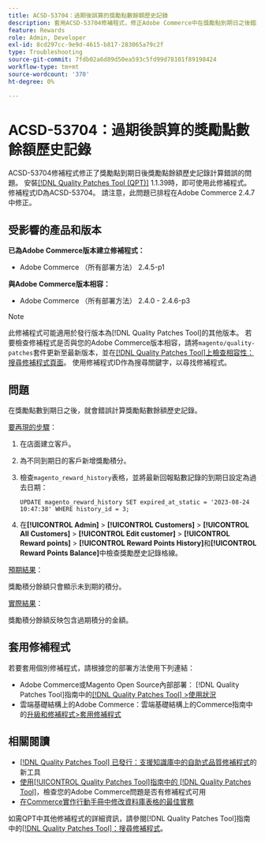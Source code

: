 ```yaml
---
title: ACSD-53704：過期後誤算的獎勵點數餘額歷史記錄
description: 套用ACSD-53704修補程式，修正Adobe Commerce中在獎勵點到期日之後錯誤計算獎勵點餘額歷史記錄的問題。
feature: Rewards
role: Admin, Developer
exl-id: 8cd297cc-9e9d-4615-b817-283065a79c2f
type: Troubleshooting
source-git-commit: 7fdb02a6d89d50ea593c5fd99d78101f89198424
workflow-type: tm+mt
source-wordcount: '370'
ht-degree: 0%

---
```


# ACSD-53704：過期後誤算的獎勵點數餘額歷史記錄

ACSD-53704修補程式修正了獎勵點到期日後獎勵點餘額歷史記錄計算錯誤的問題。 安裝[[!DNL Quality Patches Tool (QPT)]](https://experienceleague.adobe.com/en/docs/commerce-operations/tools/quality-patches-tool/quality-patches-tool-to-self-serve-quality-patches) 1.1.39時，即可使用此修補程式。 修補程式ID為ACSD-53704。 請注意，此問題已排程在Adobe Commerce 2.4.7中修正。

## 受影響的產品和版本

**已為Adobe Commerce版本建立修補程式：**

* Adobe Commerce （所有部署方法） 2.4.5-p1

**與Adobe Commerce版本相容：**

* Adobe Commerce （所有部署方法） 2.4.0 - 2.4.6-p3

>[!NOTE]
>
>此修補程式可能適用於發行版本為[!DNL Quality Patches Tool]的其他版本。 若要檢查修補程式是否與您的Adobe Commerce版本相容，請將`magento/quality-patches`套件更新至最新版本，並在[[!DNL Quality Patches Tool]上檢查相容性：搜尋修補程式頁面](https://experienceleague.adobe.com/tools/commerce-quality-patches/index.html)。 使用修補程式ID作為搜尋關鍵字，以尋找修補程式。

## 問題

在獎勵點數到期日之後，就會錯誤計算獎勵點數餘額歷史記錄。

<u>要再現的步驟</u>：

1. 在店面建立客戶。
1. 為不同到期日的客戶新增獎勵積分。
1. 檢查`magento_reward_history`表格，並將最新回報點數記錄的到期日設定為過去日期：

   ```
   UPDATE magento_reward_history SET expired_at_static = '2023-08-24 10:47:38' WHERE history_id = 3;
   ```

1. 在&#x200B;**[!UICONTROL Admin]** > **[!UICONTROL Customers]** > **[!UICONTROL All Customers]** > **[!UICONTROL Edit customer]** > **[!UICONTROL Reward points]** > **[!UICONTROL Reward Points History]**&#x200B;和&#x200B;**[!UICONTROL Reward Points Balance]**&#x200B;中檢查獎勵歷史記錄格線。

<u>預期結果</u>：

獎勵積分餘額只會顯示未到期的積分。

<u>實際結果</u>：

獎勵積分餘額反映包含過期積分的金額。

## 套用修補程式

若要套用個別修補程式，請根據您的部署方法使用下列連結：

* Adobe Commerce或Magento Open Source內部部署： [!DNL Quality Patches Tool]指南中的[[!DNL Quality Patches Tool] >使用狀況](/help/tools/quality-patches-tool/usage.md)
* 雲端基礎結構上的Adobe Commerce：雲端基礎結構上的Commerce指南中的[升級和修補程式>套用修補程式](https://experienceleague.adobe.com/docs/commerce-cloud-service/user-guide/develop/upgrade/apply-patches.html)

## 相關閱讀

* [[!DNL Quality Patches Tool] 已發行：支援知識庫中的自助式品質修補程式](https://experienceleague.adobe.com/en/docs/commerce-operations/tools/quality-patches-tool/quality-patches-tool-to-self-serve-quality-patches)的新工具
* [使用[!UICONTROL Quality Patches Tool]指南中的 [!DNL Quality Patches Tool]](/help/tools/quality-patches-tool/patches-available-in-qpt/check-patch-for-magento-issue-with-magento-quality-patches.md)，檢查您的Adobe Commerce問題是否有修補程式可用
* [在Commerce實作行動手冊中修改資料庫表格的最佳實務](https://experienceleague.adobe.com/en/docs/commerce-operations/implementation-playbook/best-practices/development/modifying-core-and-third-party-tables#why-adobe-recommends-avoiding-modifications)

如需QPT中其他修補程式的詳細資訊，請參閱[!DNL Quality Patches Tool]指南中的[[!DNL Quality Patches Tool]：搜尋修補程式](https://experienceleague.adobe.com/tools/commerce-quality-patches/index.html)。
